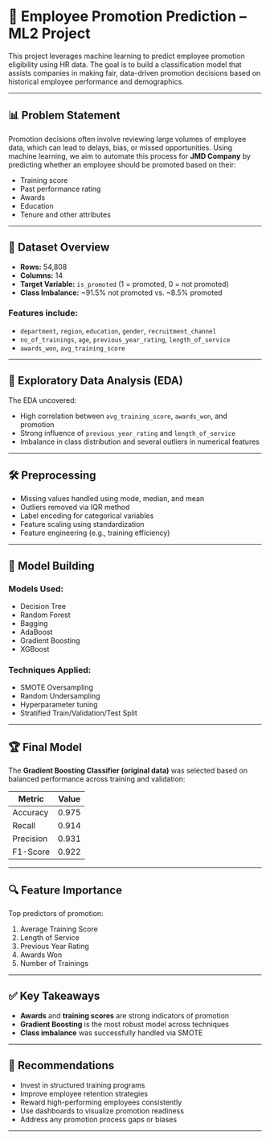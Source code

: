 # 🏢 Employee Promotion Prediction – ML2 Project

This project leverages machine learning to predict employee promotion eligibility using HR data. The goal is to build a classification model that assists companies in making fair, data-driven promotion decisions based on historical employee performance and demographics.

---

## 📊 Problem Statement

Promotion decisions often involve reviewing large volumes of employee data, which can lead to delays, bias, or missed opportunities. Using machine learning, we aim to automate this process for **JMD Company** by predicting whether an employee should be promoted based on their:

- Training score
- Past performance rating
- Awards
- Education
- Tenure and other attributes

---

## 🧾 Dataset Overview

- **Rows:** 54,808  
- **Columns:** 14  
- **Target Variable:** `is_promoted` (1 = promoted, 0 = not promoted)  
- **Class Imbalance:** ~91.5% not promoted vs. ~8.5% promoted  

### Features include:
- `department`, `region`, `education`, `gender`, `recruitment_channel`
- `no_of_trainings`, `age`, `previous_year_rating`, `length_of_service`
- `awards_won`, `avg_training_score`

---

## 🔎 Exploratory Data Analysis (EDA)

The EDA uncovered:
- High correlation between `avg_training_score`, `awards_won`, and promotion
- Strong influence of `previous_year_rating` and `length_of_service`
- Imbalance in class distribution and several outliers in numerical features

---

## 🛠️ Preprocessing

- Missing values handled using mode, median, and mean
- Outliers removed via IQR method
- Label encoding for categorical variables
- Feature scaling using standardization
- Feature engineering (e.g., training efficiency)

---

## 🤖 Model Building

### Models Used:
- Decision Tree
- Random Forest
- Bagging
- AdaBoost
- Gradient Boosting
- XGBoost

### Techniques Applied:
- SMOTE Oversampling
- Random Undersampling
- Hyperparameter tuning
- Stratified Train/Validation/Test Split

---

## 🏆 Final Model

The **Gradient Boosting Classifier (original data)** was selected based on balanced performance across training and validation:

| Metric     | Value  |
|------------|--------|
| Accuracy   | 0.975  |
| Recall     | 0.914  |
| Precision  | 0.931  |
| F1-Score   | 0.922  |

---

## 🔍 Feature Importance

Top predictors of promotion:
1. Average Training Score
2. Length of Service
3. Previous Year Rating
4. Awards Won
5. Number of Trainings

---

## ✅ Key Takeaways

- **Awards** and **training scores** are strong indicators of promotion
- **Gradient Boosting** is the most robust model across techniques
- **Class imbalance** was successfully handled via SMOTE

---

## 📌 Recommendations

- Invest in structured training programs
- Improve employee retention strategies
- Reward high-performing employees consistently
- Use dashboards to visualize promotion readiness
- Address any promotion process gaps or biases

---
